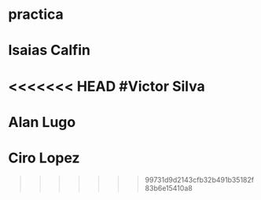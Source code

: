 # practica
# Isaias Calfin
<<<<<<< HEAD
#Victor Silva
=======
# Alan Lugo
# Ciro Lopez
>>>>>>> 99731d9d2143cfb32b491b35182f83b6e15410a8
